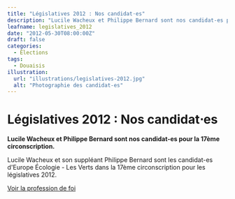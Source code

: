```yaml
---
title: "Législatives 2012 : Nos candidat⋅es"
description: "Lucile Wacheux et Philippe Bernard sont nos candidat-es pour la 17ème circonscription."
leafname: legislatives_2012
date: "2012-05-30T08:00:00Z"
draft: false
categories:
  - Élections
tags:
  - Douaisis
illustration:
  url: "illustrations/legislatives-2012.jpg"
  alt: "Photographie des candidat-es"
---
```


# Législatives 2012 : Nos candidat⋅es

**Lucile Wacheux et Philippe Bernard sont nos candidat-es pour la 17ème circonscription.**

Lucile Wacheux et son suppléant Philippe Bernard sont les candidat-es d'Europe Écologie - Les Verts dans la 17ème circonscription pour les législatives 2012.

[Voir la profession de foi](https://drive.google.com/open?id=1tBDxhi8qpndE3RHmwO61zCHGvuHEDIQ6)
